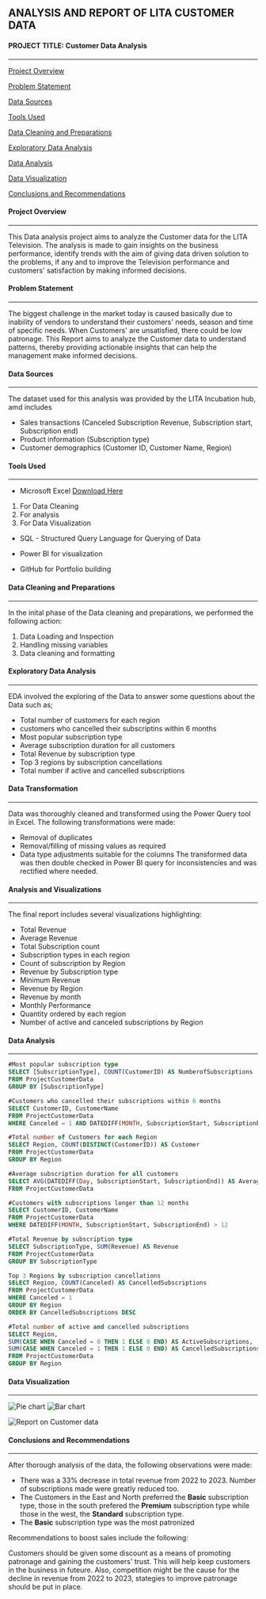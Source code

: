 ## ANALYSIS AND REPORT OF LITA CUSTOMER DATA

#### PROJECT TITLE: Customer Data Analysis
---
[Project Overview](#project-overview)

[Problem Statement](#problem-statement)

[Data Sources](#data-sources)

[Tools Used](#tools-used)

[Data Cleaning and Preparations](#data-cleaning-and-preparations)

[Exploratory Data Analysis](#exploratory-data-analysis)

[Data Analysis](#data-analysis)

[Data Visualization](#data-visualization)

[Conclusions and Recommendations](#conclusions-and-recommendations)


#### Project Overview
---
This Data analysis project aims to analyze the Customer data for the LITA Television. The analysis is made to gain insights on the business performance, identify trends with the aim of giving data driven solution to the problems, if any and to improve the Television performance and customers' satisfaction by making informed decisions.


#### Problem Statement
---
The biggest challenge in the market today is caused basically due to inability of vendors to understand their customers' needs, season and time of specific needs. When Customers' are unsatisfied, there could be low patronage. This Report aims to analyze the Customer data to understand patterns, thereby providing actionable insights that can help the management make informed decisions.


#### Data Sources
---
The dataset used for this analysis was provided by the LITA Incubation hub, amd includes
- Sales transactions (Canceled Subscription Revenue, Subscription start, Subscription end)
- Product information (Subscription type)
- Customer demographics (Customer ID, Customer Name, Region)
  

#### Tools Used
---
 - Microsoft Excel [Download Here](https://www.microsoft.com)
  1.  For Data Cleaning
  2.  For analysis
  3.  For Data Visualization
     
- SQL - Structured Query Language for Querying of Data

- Power BI for visualization
  
- GitHub for Portfolio building
  

#### Data Cleaning and Preparations
---
In the inital phase of the Data cleaning and preparations, we performed the following action:
1. Data Loading and Inspection
2. Handling missing variables
3. Data cleaning and formatting
   

 #### Exploratory Data Analysis
---
EDA involved the exploring of the Data to answer some questions about the Data such as;
- Total number of customers for each region
- customers who cancelled their subscriptins within 6 months
- Most popular subscription type
- Average subscription duration for all customers
- Total Revenue by subscription type
- Top 3 regions by subscription cancellations
- Total number if active and cancelled subscriptions
  

#### Data Transformation
---
Data was thoroughly cleaned and transformed using the Power Query tool in Excel. The following transformations were made:
- Removal of duplicates
- Removal/filling of missing values as required
- Data type adjustments suitable for the columns
The transformed data was then double checked in Power BI query for inconsistencies and was rectified where needed.


#### Analysis and Visualizations
---
The final report includes several visualizations highlighting:
- Total Revenue
- Average Revenue
- Total Subscription count
- Subscription types in each region
- Count of subscription by Region
- Revenue by Subscription type
- Minimum Revenue
- Revenue by Region
- Revenue by month
- Monthly Performance
- Quantity ordered by each region
- Number of active and canceled subscriptions by Region
  

#### Data Analysis
---
```SQL
#Most popular subscription type
SELECT [SubscriptionType], COUNT(CustomerID) AS NumberofSubscriptions
FROM ProjectCustomerData
GROUP BY [SubscriptionType]

#Customers who cancelled their subscriptions within 6 months
SELECT CustomerID, CustomerName
FROM ProjectCustomerData
WHERE Canceled = 1 AND DATEDIFF(MONTH, SubscriptionStart, SubscriptionEnd) <= 6

#Total number of Customers for each Region
SELECT Region, COUNT(DISTINCT(CustomerID)) AS Customer
FROM ProjectCustomerData
GROUP BY Region

#Average subscription duration for all customers
SELECT AVG(DATEDIFF(Day, SubscriptionStart, SubscriptionEnd)) AS AverageSubscriptionDuration
FROM ProjectCustomerData

#Customers with subscriptions longer than 12 months 
SELECT CustomerID, CustomerName
FROM ProjectCustomerData
WHERE DATEDIFF(MONTH, SubscriptionStart, SubscriptionEnd) > 12

#Total Revenue by subscription type
SELECT SubscriptionType, SUM(Revenue) AS Revenue
FROM ProjectCustomerData
GROUP BY SubscriptionType

Top 3 Regions by subscription cancellations
SELECT Region, COUNT(Canceled) AS CancelledSubscriptions
FROM ProjectCustomerData
WHERE Canceled = 1
GROUP BY Region
ORDER BY CancelledSubscriptions DESC

#Total number of active and cancelled subscriptions
SELECT Region, 
SUM(CASE WHEN Canceled = 0 THEN 1 ELSE 0 END) AS ActiveSubscriptions,
SUM(CASE WHEN Canceled = 1 THEN 1 ELSE 0 END) AS CancelledSubscriptions
FROM ProjectCustomerData
GROUP BY Region

```

#### Data Visualization
---


![Pie chart](https://github.com/user-attachments/assets/41cee80c-5b85-41ed-9b6e-29dd1c713d61)  ![Bar chart](https://github.com/user-attachments/assets/a6f5e678-bf9e-4caa-947d-b1cee1183a1b)


![Report on Customer data](https://github.com/user-attachments/assets/3f379ba6-b4d5-4b2c-aac8-b143d595322e)


#### Conclusions and Recommendations
---
After thorough analysis of the data, the following observations were made:
- There was a 33% decrease in total revenue from 2022 to 2023. Number of subscriptions made were greatly reduced too.
- The Customers in the East and North preferred the **Basic** subscription type, those in the south prefered the **Premium** subscription type while those in the west, the **Standard** subscription type.
- The **Basic** subscription type was the most patronized

Recommendations to boost sales include the following:

Customers should be given some discount as a means of promoting patronage and gaining the customers' trust. This will help keep customers in the business in futeure. Also, competition might be the cause for the decline in revenue from 2022 to 2023, stategies to improve patronage should be put in place.
